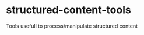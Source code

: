 structured-content-tools
========================

Tools usefull to process/manipulate structured content